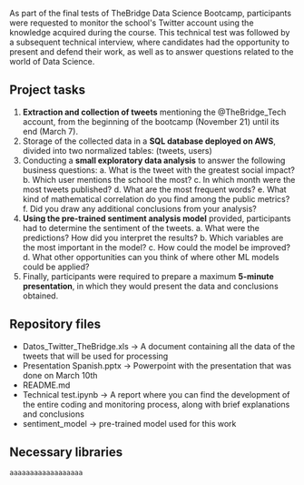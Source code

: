 As part of the final tests of TheBridge Data Science Bootcamp, participants were requested to monitor the school's Twitter account using the knowledge acquired during the course. This technical test was followed by a subsequent technical interview, where candidates had the opportunity to present and defend their work, as well as to answer questions related to the world of Data Science.

<h2>Project tasks</h2>

1. **Extraction and collection of tweets** mentioning the @TheBridge_Tech account, from the beginning of the bootcamp (November 21) until its end (March 7).
2. Storage of the collected data in a **SQL database deployed on AWS**, divided into two normalized tables: (tweets, users)
3. Conducting a **small exploratory data analysis** to answer the following business questions:
  a. What is the tweet with the greatest social impact?
  b. Which user mentions the school the most?
  c. In which month were the most tweets published?
  d. What are the most frequent words?
  e. What kind of mathematical correlation do you find among the public metrics?
  f. Did you draw any additional conclusions from your analysis?
4. **Using the pre-trained sentiment analysis model** provided, participants had to determine the sentiment of the tweets.
  a. What were the predictions? How did you interpret the results?
  b. Which variables are the most important in the model?
  c. How could the model be improved?
  d. What other opportunities can you think of where other ML models could be applied?
5. Finally, participants were required to prepare a maximum **5-minute presentation**, in which they would present the data and conclusions obtained.

<h2>Repository files</h2>

- Datos_Twitter_TheBridge.xls &rarr; A document containing all the data of the tweets that will be used for processing
- Presentation Spanish.pptx &rarr; Powerpoint with the presentation that was done on March 10th
- README.md
- Technical test.ipynb &rarr; A report where you can find the development of the entire coding and monitoring process, along with brief explanations and conclusions
- sentiment_model &rarr; pre-trained model used for this work

<h2>Necessary libraries</h2>

```
aaaaaaaaaaaaaaaaaa
```
